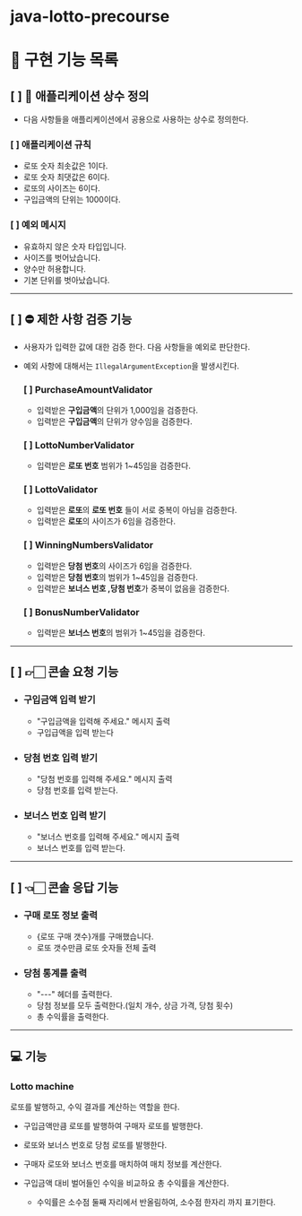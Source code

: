 # java-lotto-precourse

# 🚀 구현 기능 목록

## [ ] 📝 애플리케이션 상수 정의

- 다음 사항들을 애플리케이션에서 공용으로 사용하는 상수로 정의한다.

### [ ] 애플리케이션 규칙

- 로또 숫자 최솟값은 1이다.
- 로또 숫자 최댓값은 6이다.
- 로또의 사이즈는 6이다.
- 구입금액의 단위는 1000이다.

### [ ] 예외 메시지

- 유효하지 않은 숫자 타입입니다.
- 사이즈를 벗어났습니다.
- 양수만 허용합니다.
- 기본 단위를 벗아났습니다.

---

## [ ] ⛔️ 제한 사항 검증 기능

- 사용자가 입력한 값에 대한 검증 한다. 다음 사항들을 예외로 판단한다.
- 예외 사항에 대해서는 `IllegalArgumentException`을 발생시킨다.

  ### [ ] PurchaseAmountValidator
    - 입력받은 **구입금액**의 단위가 1,000임을 검증한다.
    - 입력받은 **구입금액**의 단위가 양수임을 검증한다.
  ### [ ] LottoNumberValidator
    - 입력받은 **로또 번호** 범위가 1~45임을 검증한다.

  ### [ ] LottoValidator
    - 입력받은 **로또**의 **로또 번호** 들이 서로 중복이 아님을 검증한다.
    - 입력받은 **로또**의 사이즈가 6임을 검증한다.
  ### [ ] WinningNumbersValidator
    - 입력받은 **당첨 번호**의 사이즈가 6임을 검증한다.
    - 입력받은 **당첨 번호**의 범위가 1~45임을 검증한다.
    - 입력받은 **보너스 번호 ,당첨 번호**가 중복이 없음을 검증한다.
  ### [ ] BonusNumberValidator
    - 입력받은 **보너스 번호**의 범위가 1~45임을 검증한다.

---

## [ ] 👉🏻 콘솔 요청 기능

- ### 구입금액 입력 받기
    - "구입금액을 입력해 주세요." 메시지 출력
    - 구입급액을 입력 받는다

- ### 당첨 번호 입력 받기
    - "당첨 번호를 입력해 주세요." 메시지 출력
    - 당첨 번호를 입력 받는다.

- ### 보너스 번호 입력 받기
    - "보너스 번호를 입력해 주세요." 메시지 출력
    - 보너스 번호를 입력 받는다.

---

## [ ] 👈🏻 콘솔 응답 기능

- ### 구매 로또 정보 출력
    - {로또 구매 갯수}개를 구매했습니다.
    - 로또 갯수만큼 로또 숫자들 전체 출력

- ### 당첨 통계를 출력
    - "---" 헤더를 출력한다.
    - 당첨 정보를 모두 출력한다.(일치 개수, 상금 가격, 당첨 횟수)
    - 총 수익률을 출력한다.

---

## 💻 기능

### Lotto machine

로또를 발행하고, 수익 결과를 계산하는 역할을 한다.

- 구입금액만큼 로또를 발행하여 구매자 로또를 발행한다.
- 로또와 보너스 번호로 당첨 로또를 발행한다.

- 구매자 로또와 보너스 번호를 매치하여 매치 정보를 계산한다.
- 구입금액 대비 벌어들인 수익을 비교하요 총 수익률을 계산한다.
    - 수익률은 소수점 둘째 자리에서 반올림하여, 소수점 한자리 까지 표기한다.


